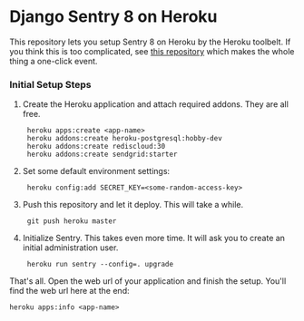 # Django Sentry 8 on Heroku

This repository lets you setup Sentry 8 on Heroku by the Heroku toolbelt.
If you think this is too complicated, see [this repository](https://github.com/alex88/sentry-heroku)
which makes the whole thing a one-click event.

### Initial Setup Steps

1. Create the Heroku application and attach required addons. They are all free.

        heroku apps:create <app-name>
        heroku addons:create heroku-postgresql:hobby-dev
        heroku addons:create rediscloud:30
        heroku addons:create sendgrid:starter

2. Set some default environment settings:

        heroku config:add SECRET_KEY=<some-random-access-key>

3. Push this repository and let it deploy. This will take a while.

        git push heroku master

4. Initialize Sentry. This takes even more time. It will ask you to create
   an initial administration user.

        heroku run sentry --config=. upgrade

That's all. Open the web url of your application and finish the setup.
You'll find the web url here at the end:

    heroku apps:info <app-name>
